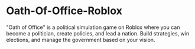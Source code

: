 # Oath-Of-Office-Roblox
"Oath of Office" is a political simulation game on Roblox where you can become a politician, create policies, and lead a nation. Build strategies, win elections, and manage the government based on your vision.
